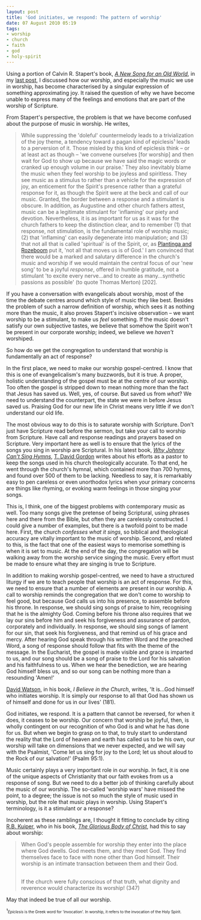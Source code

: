 ```yaml
---
layout: post
title: 'God initiates, we respond: The pattern of worship'
date: 07 August 2010 05:19
tags:
- worship
- church
- faith
- god
- holy-spirit
---
```

<p>Using a portion of Calvin R. Stapert's book, <a href="http://www.calvin.edu/worship/pub/new_song_old_world.php"><em>A New Song for an Old   World</em></a>, in my <a href="http://blog.jakebelder.com/post/we-just-dont-know-how-to-feel-anymore">last   post</a>, I discussed how our worship, and especially the music we use in   worship, has become characterised by a singular expression of something   approximating joy. It raised the question of why we have become unable to   express many of the feelings and emotions that are part of the worship of   Scripture.</p>
<p>From Stapert's perspective, the problem is that we have become   confused about the purpose of music in worship. He writes,</p>
<blockquote>
While suppressing the 'doleful' countermelody leads to a trivialization of the joy   theme, a tendency toward a pagan kind of epiclesis&sup1; leads to a   perversion of it. Those misled by this kind of epiclesis think &ndash; or at least   act as though &ndash; 'we convene ourselves [for worship] and then wait   for God to show up because we have said the magic words or cranked up   enough volume in our praise.' They also inevitably blame the music when they   feel worship to be joyless and spiritless. They see music as a stimulus to   rather than a vehicle for the expression of joy, an enticement for the Spirit's   presence rather than a grateful response for it, as though the Spirit were at   the beck and call of our music. Granted, the border between a response and   a stimulant is obscure. In addition, as Augustine and other church fathers   attest, music can be a legitimate stimulant for 'inflaming' our piety and   devotion. Nevertheless, it is as important for us as it was for the church   fathers to keep the distinction clear, and to remember (1) that response, not   stimulation, is the fundamental role of worship music; (2) that 'inflaming' can   easily degenerate into manipulation; and (3) that not all that is called 'spiritual'   is of the Spirit, or, as <a href="http://www.calvin.edu/worship/pub/discerning.php">Plantinga and   Rozeboom</a> put it, 'not all that moves us is of God.' I am convinced that   there would be a marked and salutary difference in the church's music and   worship if we would maintain the central focus of our 'new song' to be a   joyful <em>response</em>, offered in humble gratitude, not a stimulant 'to   excite every nerve...and to create as many...synthetic passions as possible'   (to quote Thomas Merton) [202].
</blockquote>
<p>If you have a conversation with evangelicals about worship, most of the   time the debate centres around which style of music they like best. Besides   the problem of such a narrow definition of worship, which sees it as nothing   more than the music, it also proves Stapert's incisive observation &ndash; we   want worship to be a stimulant, to make us <em>feel</em> something. If the   music doesn't satisfy our own subjective tastes, we believe that somehow   the Spirit won't be present in our corporate worship; indeed, we believe we <em>haven't</em> worshiped.</p>
<p>So how do we get the congregation to understand that worship is   fundamentally an act of response?</p>
<p>In the first place, we need to make our worship gospel-centred. I know   that this is one of evangelicalism's many buzzwords, but it is true. A proper, holistic   understanding of the gospel must be at the centre of our worship. Too often   the gospel is stripped down to mean nothing more than the fact that Jesus   has saved us. Well, yes, of course. But saved us from <em>what</em>? We   need to understand the counterpart, the state we were in before Jesus   saved us. Praising God for our new life in Christ means very little if we don't   understand our old life.</p>
<p>The most obvious way to do this is to saturate worship with   Scripture. Don't just have Scripture read before the sermon, but take your call   to worship from Scripture. Have call and response readings and prayers   based on Scripture. Very important here as well is to ensure that the lyrics of   the songs you sing in worship are Scriptural. In his latest book, <em><a href="http://www.amazon.com/Why-Johnny-Cant-Sing-Hymns/dp/1596381957/ref=sr_1_1?ie=UTF8&amp;s=books&amp;qid=1281140524&amp;sr=8-1">Why Johnny Can't Sing Hymns</a></em>, <a href="http://www.tdgordon.net/">T. David Gordon</a> writes about his efforts as a pastor to keep the songs used in his church theologically accurate. To that end, he went through the church's hymnal, which contained more than 700 hymns, and found over 500 of them to be lacking. Needless to say, it is remarkably easy to pen careless or even unorthodox lyrics when your primary concerns are things like rhyming, or evoking warm feelings in those singing your songs.</p>
<p>This is, I think, one of the   biggest problems with contemporary music as well. Too many songs give the   pretense of being Scriptural, using phrases here and there from the   Bible, but often they are carelessly constructed. I could give a number of   examples, but there is a twofold point to be made here. First, the church   <em>confesses what it sings</em>, so biblical and theological accuracy are   vitally important to the music of worship. Second, and related to this, is the   fact that one of the easiest ways to memorise something is when it is set to   music. At the end of the day, the congregation will be walking away from the   worship service singing the music. Every effort must be made to ensure what   they are singing is true to Scripture.</p>
<p>In addition to making worship gospel-centred, we need to have a   structured liturgy if we are to teach people that worship is an act of response.   For this, we need to ensure that a number of elements are present in our   worship. A call to worship reminds the congregation that we don't come to   worship to feel good, but because God calls us into his presence, to   assemble before his throne. In response, we should sing songs of praise to   him, recognising that he is the almighty God. Coming before his throne also   requires that we lay our sins before him and seek his forgiveness and   assurance of pardon, corporately and individually. In response, we should   sing songs of lament for our sin, that seek his forgiveness, and that remind us   of his grace and mercy. After hearing God speak through his written Word   and the preached Word, a song of response should follow that fits with the   theme of the message. In the Eucharist, the gospel is made visible and grace   is imparted to us, and our song should be a song of praise to the Lord for his   salvation and his faithfulness to us. When we hear the benediction, we are   hearing God himself bless us, and so our song can be nothing more than a   resounding 'Amen!'</p>
<p><a href="http://en.wikipedia.org/wiki/David_Watson_%28evangelist%29">David Watson</a>, in his book, <em>I Believe in the Church</em>, writes, 'It is...God himself who initiates worship. It is simply our response to all that God has shown us of himself and done for us in our lives' (181).</p>
<p>God initiates, we respond. It is a pattern that cannot be reversed, for when it does, it ceases to be worship. Our concern that worship be joyful, then, is wholly contingent on our recognition of who God is and what he has done for us. But when we begin to grasp on to that, to truly start to understand the reality that the Lord of heaven and earth has called us to be his own, our worship will take on dimensions that we never expected, and we will say with the Psalmist, 'Come let us sing for joy to the Lord; let us shout aloud to the Rock of our salvation!' (Psalm 95:1).</p>
<p>Music certainly plays a very important role in our worship. In fact, it is one of the unique aspects of Christianity that our faith evokes from us a response of song. But we need to do a better job of thinking carefully about the music of our worship. The so-called 'worship wars' have missed the point, to a degree; the issue is not so much the style of music used in worship, but the role that music plays in worship. Using Stapert's terminology, is it a stimulant or a response?</p>
<p>Incoherent as these ramblings are, I thought it fitting to conclude by citing <a href="http://www.calvinseminary.edu/aboutUs/presidents/kuiper.php">R.B. Kuiper</a>, who in his book, <a href="http://www.amazon.com/Glorious-Body-Christ-R-Kuiper/dp/0851513689/ref=sr_1_1?ie=UTF8&amp;s=books&amp;qid=1281139776&amp;sr=8-1"><em>The Glorious Body of Christ</em></a>, had this to say about worship:</p>
<blockquote>
When God's people assemble for worship they enter into the place where God dwells. God meets them, and they meet God. They find themselves face to face with none other than God himself. Their worship is an intimate transaction between them and their God.<br><br>

If the church were fully conscious of that truth, what dignity and reverence would characterize its worship! (347)
</blockquote>
<p>May that indeed be true of all our worship.</p>

&sup1;<span style="font-size: x-small;"><em>Epiclesis</em> is the Greek   word for 'invocation'. In worship, it refers to the invocation of the Holy   Spirit.</span>
